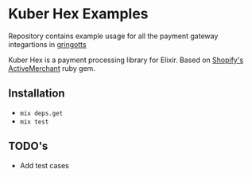 # Kuber Hex Examples

Repository contains example usage for all the payment gateway integartions in [gringotts](https://bitbucket.org/aviabird/gringotts)

Kuber Hex is a payment processing library for Elixir. Based on [Shopify's](http://shopify.com) [ActiveMerchant](http://github.com/Shopify/active_merchant) ruby gem.

## Installation

* `mix deps.get`
* `mix test`

## TODO's 

* Add test cases
